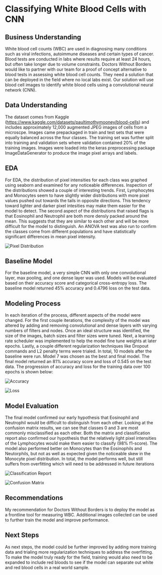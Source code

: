 # Classifying White Blood Cells with CNN

## Business Understanding

White blood cell counts (WBC) are used in diagnosing many conditions such as viral infections, autoimmune diseases and certain types of cancer. Blood tests are conducted in labs where results require at least 24 hours, but often take longer due to volume constraints. Doctors Without Borders would like to partner with our team for a proof of concept alternative to blood tests in assessing white blood cell counts. They need a solution that can be deployed in the field where no local labs exist. Our solution will use blood cell images to identify white blood cells using a convolutional neural network (CNN).

## Data Understanding

The dataset comes from Kaggle (https://www.kaggle.com/datasets/paultimothymooney/blood-cells) and includes approximately 12,000 augmented JPEG images of cells from a microscpe. Images came prepackaged in train and test sets that were equally balanced across the four classes. The training set was further split into training and validation sets where validation contained 20% of the training images. Images were loaded into the keras preprocessing package ImageDataGenerator to produce the image pixel arrays and labels.

## EDA

For EDA, the distribution of pixel intensities for each class was graphed using seaborn and examined for any noticeable differences. Inspection of the distributions showed a couple of interesting trends. First, Lymphocytes and Monocytes seem to have slightly wider distributions with more pixel values pushed out towards the tails in opposite directions. This tendency toward lighter and darker pixel intesities may make them easier for the model to detect. The second aspect of the distributions that raised flags is that Eosinophil and Neutrophil are both more densly packed around the mean. This suggests that they are similar to each other and will be more difficult for the model to distinguish. An ANOVA test was also run to confirm the classes come from different populations and have statistically significant differences in mean pixel intensity.


![Pixel Distribution](https://user-images.githubusercontent.com/66101132/229366057-8718a4e4-43fe-4a7f-9073-989b3ef1b701.png)


## Baseline Model

For the baseline model, a very simple CNN with only one convolutional layer, max pooling, and one dense layer was used. Models will be evaluated based on their accuracy score and categorical cross-entropy loss. The baseline model returned 45% accuracy and 0.4796 loss on the test data.

## Modeling Process

In each iteration of the process, different aspects of the model were changed. For the first couple iterations, the complexity of the model was altered by adding and removing convolutional and dense layers with varying numbers of filters and nodes. Once an ideal structure was identified, the size of the images, batch sizes and filter sizes were tuned. Next, a learning rate scheduler was implemented to help the model fine tune weights at later epochs. Lastly, a couple different regularization techniques like Dropout commands and L2 penalty terms were trialed. In total, 10 models after the baseline were run. Model 7 was chosen as the best and final model. The final model returned an 81% accuracy score and loss of 0.545 on the test data. The progression of accuracy and loss for the training data over 100 epochs is shown below:  


![Accuracy](https://user-images.githubusercontent.com/66101132/229366067-b30797f6-28a2-467e-9206-fa2633058170.png)

![Loss](https://user-images.githubusercontent.com/66101132/229366073-59b4a685-8602-4f1d-8be5-c843f19c9dbf.png)

## Model Evaluation

The final model confirmed our early hypothesis that Eosinophil and Neutrophil would be difficult to distinguish from each other. Looking at the confusion matrix results, we can see that classes 0 and 3 are most commonly misclassified as each other. Both the matrix and classification report also confirmed our hypothesis that the relatively light pixel intensities of the Lymphocytes would make them easier to classify (98% f1-score). The model also performed better on Monocytes than the Eosinophils and Neutorphils, but not as well as expected given the noticeable skew in the Monocyte pixel distribution. In total, the model performs well, but still suffers from overfitting which will need to be addressed in future iterations 

![Classification Report](https://user-images.githubusercontent.com/66101132/229366083-eeb03eb9-dcbe-479f-8a04-9cfc89d0c95e.png)


![Confusion Matrix](https://user-images.githubusercontent.com/66101132/229366101-49672200-749d-4f61-839a-a11f9a7fff77.png)


## Recommendations

My recommendation for Doctors Without Borders is to deploy the model as a frontline tool for measuring WBC. Additional images collected can be used to further train the model and improve performance.

## Next Steps

As next steps, the model could be further improved by adding more training data and trialing more regularization techniques to address the overfitting. To make the model truly ready for the field, training would also need to be expanded to include red bloods to see if the model can separate out white and red blood cells in a real world sample.
